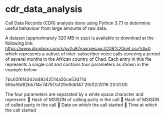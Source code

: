# cdr_data_analysis
Call Data Records (CDR) analysis done using Python 3.7.1 to determine useful behaviour from large amounts of raw data.

A dataset (approximately 320 MB in size) is available to download at the following link:
https://www.dropbox.com/s/pv2u87mwruesaxc/CDR%20set.csv?dl=0
which represents a subset of inter-subscriber voice calls covering a period of several months in the African country of Chad. Each entry in this file represents a single call and contains four parameters as shown in the example below:

7bc65f6f4342d49242514a50ce53d71d 555af6d82bb7f4c7475f7af29e8db147 29/02/2016 23:51:00

The four parameters are separated by a white space character and represent:
 Hash of MSISDN of calling party in the call
 Hash of MSISDN of called party in the call
 Date on which the call started
 Time at which the call started

